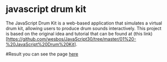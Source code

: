 # javascript drum kit
The JavaScript Drum Kit is a web-based application that simulates a virtual drum kit, allowing users to produce drum sounds interactively. This project is based on the original idea and tutorial that can be found at (this link)[https://github.com/wesbos/JavaScript30/tree/master/01%20-%20JavaScript%20Drum%20Kit].

#Result
you can see the page [here](https://hafsabn.github.io/javascript-drum-kit/)
